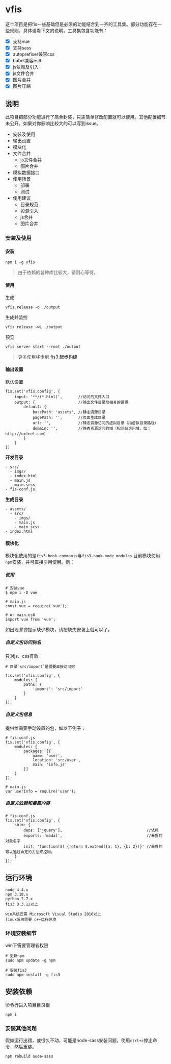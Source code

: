 # vfis

这个项目是把fis一些基础但是必须的功能结合到一齐的工具集。部分功能存在一些规则，具体请看下文的说明。工具集包含功能有：

- [x] 支持vue
- [x] 支持sass
- [x] autoprefixer兼容css
- [x] babel兼容es6
- [x] js依赖及引入
- [x] js文件合并
- [x] 图片合并
- [x] 图片压缩

## 说明
此项目把部分功能进行了简单封装，只需简单修改配置就可以使用。其他配置细节未公开，如果对你影响比较大的可以写到issue。

- 安装及使用
- 输出设置
- 模块化
- 文件合并
    - js文件合并
    - 图片合并
- 模拟数据接口
- 使用场景
    - 部署
    - 测试
- 使用建议
    - 目录规范
    - 资源引入
    - js合并
    - 图片合并

### 安装及使用

#### 安装
```
npm i -g vfis
```
> 由于依赖的各种库比较大，请耐心等待。

#### 使用
生成
```
vfis release -d ./output
```

生成并监控
```
vfis release -wL ./output
```

预览
```
vfis server start --root ./output
```

> 更多使用移步到 [fis3 起步构建](http://fis.baidu.com/fis3/docs/beginning/release.html)


#### 输出设置

默认设置
```
fis.set('vfis.config', {
    input: '**/(*.html)',       //访问的文件入口
    output: {                   //输出文件目录及相关的设置
        default: {
            basePath: 'assets', //静态资源目录
            pagePath: '',       //页面生成目录
            url: '',            //静态资源访问的虚拟目录（指虚拟目录路径）
            domain: '',         //静态资源访问的域（指网站访问域，如：http://uxfeel.com）
        }
    }
})
```

**开发目录**
```
- src/
  - imgs/
  - index.html
  - main.js
  - main.scss
- fis-conf.js
```

**生成目录**
```
- assets/
  - src/
    - imgs/
    - main.js
    - main.scss
- index.html
```

#### 模块化
模块化使用的是`fis3-hook-commonjs`与`fis3-hook-node_modules`
目前模块使用`npm`安装，并可直接引用使用。例：

##### 使用
```
# 安装vue
$ npm i -D vue

# main.js
const vue = require('vue');

# or main.es6
import vue from 'vue';
```

如出现*警告*提示缺少模块，请把缺失安装上就可以了。

##### 自定义包访问别名
只对js、css有效
```
# 目录`src/import`是需要直接访问时

fis.set('vfis.config', {
    modules: {
        paths: {
            'import': 'src/import'
        }
    }
});
```

##### 自定义包信息
提供给需要手动设置的包，如以下例子：
```
# fis-conf.js
fis.set('vfis.config', {
    modules: {
        packages: [{
            name: 'user',
            location: 'src/user',
            main: 'info.js'
        }]
    }
});

# main.js
var userInfo = require('user');
```

##### 自定义依赖和暴露内容

```
# fis-conf.js
fis.set('vfis.config', {
    shim: {
        deps: ['jquery'],                                     //依赖
        exports: 'modal',                                     //暴露的对象名字
        init: 'function($) {return $.extend({a: 1}, {b: 2})}' //暴露的可以通过自定的方法来控制。
    }
});
```

## 运行环境
```
node 4.4.x
npm 3.10.x
python 2.7.x
fis3 3.3.12以上

win系统还需 Microsoft Visual Studio 2010以上
linux系统需要 c++运行环境
```

### 环境安装细节
win下需要管理者权限
```
# 更新npm
sudo npm update -g npm

# 安装fis3
sudo npm install -g fis3
```

## 安装依赖
命令行进入项目目录根
```
npm i
```

### 安装其他问题
假如运行出错，或很久不动，可能是node-sass安装问题，使用`ctrl+c`停止命令，然后重装。
```
npm rebuild node-sass
```
